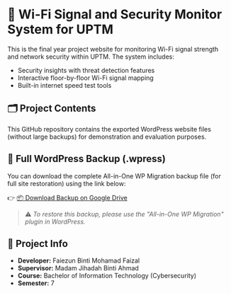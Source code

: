 # 📶 Wi-Fi Signal and Security Monitor System for UPTM 

This is the final year project website for monitoring Wi-Fi signal strength and network security within UPTM. The system includes:
- Security insights with threat detection features
- Interactive floor-by-floor Wi-Fi signal mapping
- Built-in internet speed test tools

## 🗂️ Project Contents
This GitHub repository contains the exported WordPress website files (without large backups) for demonstration and evaluation purposes.

## 🔗 Full WordPress Backup (.wpress)
You can download the complete All-in-One WP Migration backup file (for full site restoration) using the link below:

👉 [📦 Download Backup on Google Drive](https://drive.google.com/file/d/13yeKoSaGtqPlWgWoilAAUOQiboUXKL6f/view?usp=drive_link)

> ⚠️ *To restore this backup, please use the "All-in-One WP Migration" plugin in WordPress.*

## 📅 Project Info
- **Developer:** Faiezun Binti Mohamad Faizal  
- **Supervisor:** Madam Jihadah Binti Ahmad  
- **Course:** Bachelor of Information Technology (Cybersecurity)  
- **Semester:** 7
